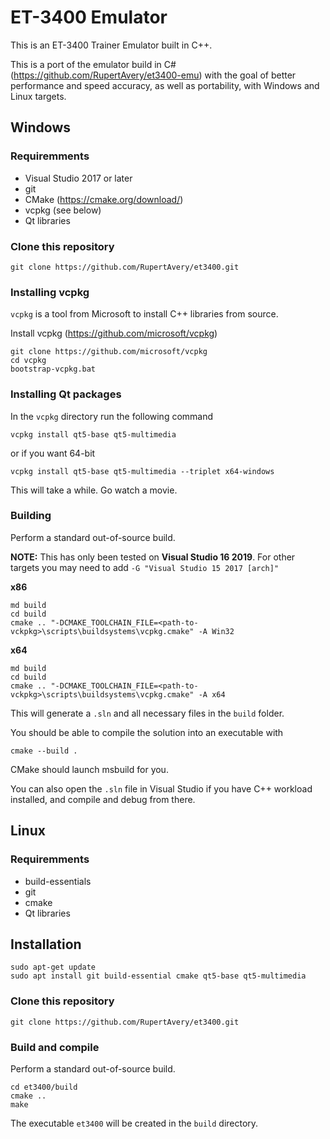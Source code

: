 # ET-3400 Emulator

This is an ET-3400 Trainer Emulator built in C++.

This is a port of the emulator build in C# (https://github.com/RupertAvery/et3400-emu) with the goal of better performance and speed accuracy, as well as portability, with Windows and Linux targets.

## Windows

### Requiremments

* Visual Studio 2017 or later
* git
* CMake (https://cmake.org/download/)
* vcpkg (see below)
* Qt libraries

### Clone this repository

```
git clone https://github.com/RupertAvery/et3400.git
```

### Installing vcpkg 

`vcpkg` is a tool from Microsoft to install C++ libraries from source.

Install vcpkg (https://github.com/microsoft/vcpkg)

```
git clone https://github.com/microsoft/vcpkg
cd vcpkg
bootstrap-vcpkg.bat
```

### Installing Qt packages

In the `vcpkg` directory run the following command

```
vcpkg install qt5-base qt5-multimedia
```

or if you want 64-bit

```
vcpkg install qt5-base qt5-multimedia --triplet x64-windows
```


This will take a while. Go watch a movie.

### Building

Perform a standard out-of-source build.

**NOTE:** This has only been tested on **Visual Studio 16 2019**. For other targets you may need to add `-G "Visual Studio 15 2017 [arch]"`

**x86**

```
md build
cd build
cmake .. "-DCMAKE_TOOLCHAIN_FILE=<path-to-vckpkg>\scripts\buildsystems\vcpkg.cmake" -A Win32
```

**x64**

```
md build
cd build
cmake .. "-DCMAKE_TOOLCHAIN_FILE=<path-to-vckpkg>\scripts\buildsystems\vcpkg.cmake" -A x64
```


This will generate a `.sln` and all necessary files in the `build` folder.

You should be able to compile the solution into an executable with

```
cmake --build .
```

CMake should launch msbuild for you.

You can also open the `.sln` file in Visual Studio if you have C++ workload installed, and compile and debug from there.


## Linux

### Requiremments

* build-essentials
* git
* cmake
* Qt libraries


## Installation

```
sudo apt-get update
sudo apt install git build-essential cmake qt5-base qt5-multimedia
```

### Clone this repository

```
git clone https://github.com/RupertAvery/et3400.git
```

### Build and compile

Perform a standard out-of-source build.

```
cd et3400/build
cmake ..
make
```

The executable `et3400` will be created in the `build` directory.

